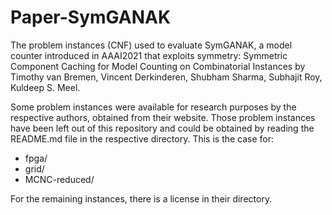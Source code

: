 # Paper-SymGANAK
The problem instances (CNF) used to evaluate SymGANAK, a model counter introduced in AAAI2021 that exploits symmetry: Symmetric Component Caching for Model Counting on Combinatorial Instances by Timothy van Bremen, Vincent Derkinderen, Shubham Sharma, Subhajit Roy, Kuldeep S. Meel.

Some problem instances were available for research purposes by the respective authors, obtained from their website. Those problem instances have been left out of this repository and could be obtained by reading the README.md file in the respective directory. This is the case for:
* fpga/
* grid/
* MCNC-reduced/

For the remaining instances, there is a license in their directory.

